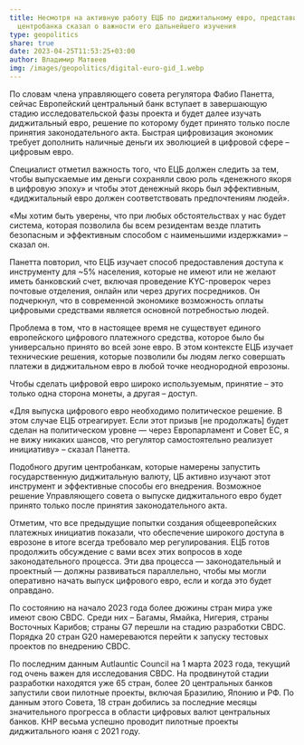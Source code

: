 ```yaml
---
title: Несмотря на активную работу ЕЦБ по диджитальному евро, представитель
  центробанка сказал о важности его дальнейшего изучения
type: geopolitics
share: true
date: 2023-04-25T11:53:25+03:00
author: Владимир Матвеев
img: /images/geopolitics/digital-euro-gid_1.webp
---
```

По словам члена управляющего совета регулятора Фабио Панетта, сейчас Европейский центральный банк вступает в завершающую стадию исследовательской фазы проекта и будет далее изучать диджитальный евро, решение по которому будет принято только после принятия законодательного акта. Быстрая цифровизация экономик требует дополнить наличные деньги их эволюцией в цифровой сфере – цифровым евро.



Специалист отметил важность того, что ЕЦБ должен следить за тем, чтобы выпускаемые им деньги сохраняли свою роль «денежного якоря в цифровую эпоху» и чтобы этот денежный якорь был эффективным, «диджитальный евро должен соответствовать предпочтениям людей».



«Мы хотим быть уверены, что при любых обстоятельствах у нас будет система, которая позволила бы всем резидентам везде платить безопасным и эффективным способом с наименьшими издержками» – сказал он.



Панетта повторил, что ЕЦБ изучает способ предоставления доступа к инструменту для ~5% населения, которые не имеют или не желают иметь банковский счет, включая проведение KYC-проверок через почтовые отделения, онлайн или через других посредников. Он подчеркнул, что в современной экономике возможность оплаты цифровыми средствами является основной потребностью людей.



Проблема в том, что в настоящее время не существует единого европейского цифрового платежного средства, которое было бы универсально принято во всей зоне евро. В этом контексте ЕЦБ изучает технические решения, которые позволили бы людям легко совершать платежи в диджитальном евро в любой точке неоднородной еврозоны.



Чтобы сделать цифровой евро широко используемым, принятие – это только одна сторона монеты, а другая – доступ.



«Для выпуска цифрового евро необходимо политическое решение. В этом случае ЕЦБ отреагирует. Если этот призыв \[не продолжать] будет сделан на политическом уровне — через Европарламент и Совет ЕС, я не вижу никаких шансов, что регулятор самостоятельно реализует инициативу» – сказал Панетта.



Подобного другим центробанкам, которые намерены запустить государственную диджитальную валюту, ЦБ активно изучают этот инструмент и эффективные способы его внедрения. Возможное решение Управляющего совета о выпуске диджитального евро будет принято только после принятия законодательного акта.



Отметим, что все предыдущие попытки создания общеевропейских платежных инициатив показали, что обеспечение широкого доступа в еврозоне в итоге всегда требовало мер регулирования. ЕЦБ готов продолжить обсуждение с вами всех этих вопросов в ходе законодательного процесса. Эти два процесса — законодательный и проектный — должны развиваться параллельно, чтобы мы могли оперативно начать выпуск цифрового евро, если и когда это будет оправдано.



По состоянию на начало 2023 года более дюжины стран мира уже имеют свою CBDC. Среди них – Багамы, Ямайка, Нигерия, страны Восточных Карибов; страны G7 перешли на стадию разработки CBDC. Порядка 20 стран G20 намереваются перейти к запуску тестовых проектов по внедрению CBDC.



По последним данным Autlauntic Council на 1 марта 2023 года, текущий год очень важен для исследования CBDC. На продвинутой стадии разработки находятся уже 65 стран, более 20 центральных банков запустили свои пилотные проекты, включая Бразилию, Японию и РФ. По данным этого Совета, 18 стран добились за последние месяцы значительного прогресса в области цифровых валют центральных банков. КНР весьма успешно проводит пилотные проекты диджитального юаня с 2021 году.